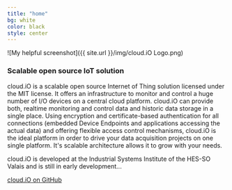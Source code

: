 ```yaml
---
title: "home"
bg: white
color: black
style: center
---
```


![My helpful screenshot]({{ site.url }}/img/cloud.iO Logo.png)

### Scalable open source IoT solution

cloud.iO is a scalable open source Internet of Thing solution licensed under the MIT license. It offers an infrastructure to monitor and control a huge number of I/O devices on a central cloud platform. cloud.iO can provide both, realtime monitoring and control data and historic data storage in a single place. Using encryption and certificate-based authentication for all connections (embedded Device Endpoints and applications accessing the actual data) and offering flexible access control mechanisms, cloud.iO is the ideal platform in order to drive your data acquisition projects on one single platform. It's scalable architecture allows it to grow with your needs.

cloud.iO is developed at the Industrial Systems Institute of the HES-SO Valais and is still in early development...

<span id="forkongithub">
  <a href="{{ site.source_link }}" class="bg-blue">
    cloud.iO on GitHub
  </a>
</span>

